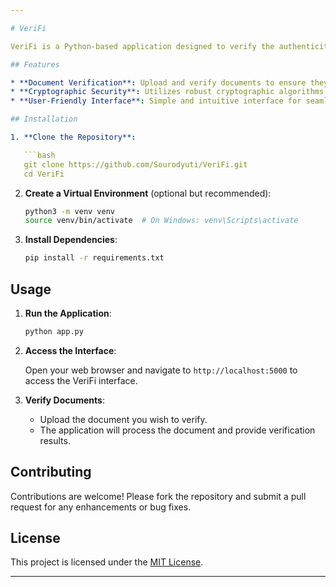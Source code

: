 ```yaml
---

# VeriFi

VeriFi is a Python-based application designed to verify the authenticity of documents using advanced cryptographic techniques. It provides a user-friendly interface for uploading documents and verifying their integrity and origin.

## Features

* **Document Verification**: Upload and verify documents to ensure they haven't been tampered with.
* **Cryptographic Security**: Utilizes robust cryptographic algorithms to validate document authenticity.
* **User-Friendly Interface**: Simple and intuitive interface for seamless user experience.

## Installation

1. **Clone the Repository**:

   ```bash
   git clone https://github.com/Sourodyuti/VeriFi.git
   cd VeriFi
   ```

2. **Create a Virtual Environment** (optional but recommended):

   ```bash
   python3 -m venv venv
   source venv/bin/activate  # On Windows: venv\Scripts\activate
   ```

3. **Install Dependencies**:

   ```bash
   pip install -r requirements.txt
   ```

## Usage

1. **Run the Application**:

   ```bash
   python app.py
   ```

2. **Access the Interface**:

   Open your web browser and navigate to `http://localhost:5000` to access the VeriFi interface.

3. **Verify Documents**:

   * Upload the document you wish to verify.
   * The application will process the document and provide verification results.

## Contributing

Contributions are welcome! Please fork the repository and submit a pull request for any enhancements or bug fixes.

## License

This project is licensed under the [MIT License](LICENSE).

---
```

